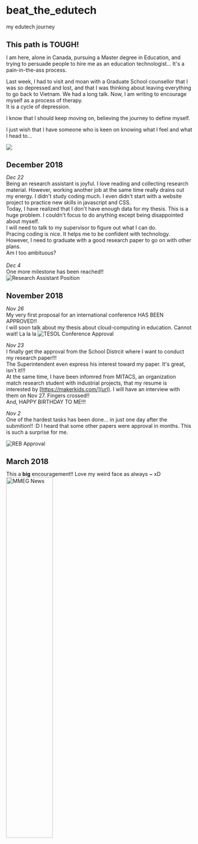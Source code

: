 # beat_the_edutech
my edutech journey

<h1 style="font-size:20px;"><b> This path is TOUGH! </b></h1>

I am here, alone in Canada, pursuing a Master degree in Education, and trying to persuade people to hire me as an education technologist...
It's a pain-in-the-ass process.

Last week, I had to visit and moan with a Graduate School counsellor that I was so depressed and lost, and that I was thinking about leaving everything to go back to Vietnam.
We had a long talk. Now, I am writing to encourage myself as a process of therapy.<br> 
It is a cycle of depression. 

I know that I should keep moving on, believing the journey to define myself. 

I just wish that I have someone who is keen on knowing what I feel and what I head to...

![](https://2.bp.blogspot.com/-jXgVRJ_LzzA/WnDtIcBuk8I/AAAAAAAAG3s/2HFnCGm77IkX6Hr2dTa6MAVHhI5eLXxXQCLcBGAs/s1600/try-hard.gif)


<h1 style="font-size:20px;"><b>December 2018</b></h1>
<i>Dec 22</i>
<br>Being an research assistant is joyful. I love reading and collecting research material. However, working another job at the same time really drains out my energy. I didn't study coding much. I even didn't start with a website project to practice new skills in javascript and CSS. 
<br>Today, I have realized that I don't have enough data for my thesis. This is a huge problem. I couldn't focus to do anything except being disappointed about myself. 
<br>I will need to talk to my supervisor to figure out what I can do. 
<br>Pracing coding is nice. It helps me to be confident with technology. However, I need to graduate with a good research paper to go on with other plans.
<br>Am I too ambituous?
<br>
<br>
<i>Dec 4</i>
<br>One more milestone has been reached!!
<br>
<img src="https://user-images.githubusercontent.com/17974600/50370627-7c6d6980-05dc-11e9-814b-e50a8fbe8407.png" alt="Research Assistant Position">


<h1 style="font-size:20px;"><b>November 2018</b></h1>
<i>Nov 26</i>
<br>My very first proposal for an international conference HAS BEEN APPROVED!!
<br>I will soon talk about my thesis about cloud-computing in education. Cannot wait! La la la
<img src="https://user-images.githubusercontent.com/17974600/49057958-6e723600-f234-11e8-8cae-783fa8efd7b7.jpg" alt="TESOL Conference Approval">
                                                                                                                                        
<br>

<i>Nov 23</i>
<br>I finally get the approval from the School Distrcit where I want to conduct my research paper!!!
<br>The Superintendent even express his interest toward my paper. It's great, isn't it!!!
<br>At the same time, I have been infomred from MITACS, an organization match research student with industrial projects, that my resume is interested by [https://makerkids.com/](url). I will have an interview with them on Nov 27. Fingers crossed!!
<br>And, HAPPY BIRTHDAY TO ME!!!
<br>

<i>Nov 2</i>
<br>One of the hardest tasks has been done... in just one day after the submition!! :D
I heard that some other papers were approval in months. This is such a surprise for me.
</p>
<img src="https://user-images.githubusercontent.com/17974600/47937328-953f8580-de9d-11e8-9061-9a4574c45106.png" alt="REB Approval">
<br>

<h1 style="font-size:20px;"><b>March 2018</b></h1>
This a <b>big</b> encouragement!!
Love my weird face as always ~ xD
<img src="https://user-images.githubusercontent.com/17974600/47938117-40e9d500-dea0-11e8-8422-f316898e6c70.png" alt="MMEG News" width="50%" height="50%">
